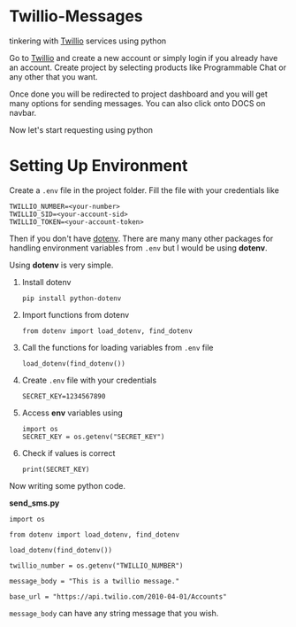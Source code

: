 # Twillio-Messages
tinkering with [Twillio](http://twillio.com) services using python

Go to [Twillio](https://www.twilio.com/login) and create a new account or simply login if you already have an 
account. Create project by selecting products like Programmable Chat or any other that 
you want.

Once done you will be redirected to project dashboard and you will get many options for 
sending messages. You can also click onto DOCS on navbar.

Now let's start requesting using python

# Setting Up Environment
Create a ```.env``` file in the project folder. Fill the file with your credentials like

```
TWILLIO_NUMBER=<your-number>
TWILLIO_SID=<your-account-sid>
TWILLIO_TOKEN=<your-account-token>
```

Then if you don't have [dotenv](https://pypi.org/project/python-dotenv/). There are many 
many other packages for handling environment variables from ```.env``` but I would be 
using **dotenv**. 

Using **dotenv** is very simple.

1. Install dotenv

	```
	pip install python-dotenv
	```

2. Import functions from dotenv

	```
	from dotenv import load_dotenv, find_dotenv
	```

3. Call the functions for loading variables from ```.env``` file

	```
	load_dotenv(find_dotenv())
	```

4. Create ```.env``` file with your credentials

	```
	SECRET_KEY=1234567890
	```

5. Access **env** variables using

	```
	import os
	SECRET_KEY = os.getenv("SECRET_KEY")
	```

6. Check if values is correct

	```
	print(SECRET_KEY)
	```

Now writing some python code.

**send_sms.py**
```
import os

from dotenv import load_dotenv, find_dotenv

load_dotenv(find_dotenv())

twillio_number = os.getenv("TWILLIO_NUMBER")

message_body = "This is a twillio message."

base_url = "https://api.twilio.com/2010-04-01/Accounts"
```

```message_body``` can have any string message that you wish.


